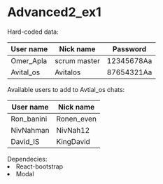 # Advanced2_ex1

Hard-coded data:

| User name     | Nick name     | Password      | 
| ------------- |-------------- |-------------- |
| Omer_Apla     | scrum master  | 12345678Aa    |
| Avital_os     | Avitalos      | 87654321Aa    |

Available users to add to Avtial_os chats:

User name     | Nick name
------------- | -------------
Ron_banini    | Ronen_even
NivNahman     | NivNah12
David_IS      | KingDavid

<div>
Dependecies:
  <li>
    React-bootstrap
  </li>
  <li>
    Modal
  </li>
</div>
 
